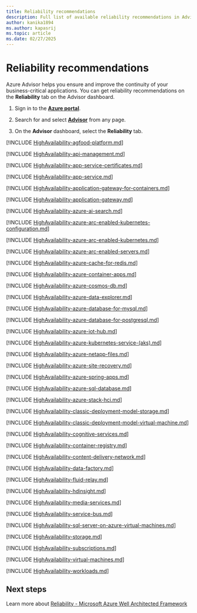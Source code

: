 ```yaml
---
title: Reliability recommendations
description: Full list of available reliability recommendations in Advisor.
author: kanika1894
ms.author: kapasrij
ms.topic: article
ms.date: 02/27/2025
---
```


# Reliability recommendations

Azure Advisor helps you ensure and improve the continuity of your business-critical applications. You can get reliability recommendations on the **Reliability** tab on the Advisor dashboard.

1. Sign in to the [**Azure portal**](https://portal.azure.com).

1. Search for and select [**Advisor**](https://aka.ms/azureadvisordashboard) from any page.

1. On the **Advisor** dashboard, select the **Reliability** tab.


[!INCLUDE [HighAvailability-agfood-platform.md](./includes/HighAvailability-agfood-platform.md)]

[!INCLUDE [HighAvailability-api-management.md](./includes/HighAvailability-api-management.md)]

[!INCLUDE [HighAvailability-app-service-certificates.md](./includes/HighAvailability-app-service-certificates.md)]

[!INCLUDE [HighAvailability-app-service.md](./includes/HighAvailability-app-service.md)]

[!INCLUDE [HighAvailability-application-gateway-for-containers.md](./includes/HighAvailability-application-gateway-for-containers.md)]

[!INCLUDE [HighAvailability-application-gateway.md](./includes/HighAvailability-application-gateway.md)]

[!INCLUDE [HighAvailability-azure-ai-search.md](./includes/HighAvailability-azure-ai-search.md)]

[!INCLUDE [HighAvailability-azure-arc-enabled-kubernetes-configuration.md](./includes/HighAvailability-azure-arc-enabled-kubernetes-configuration.md)]

[!INCLUDE [HighAvailability-azure-arc-enabled-kubernetes.md](./includes/HighAvailability-azure-arc-enabled-kubernetes.md)]

[!INCLUDE [HighAvailability-azure-arc-enabled-servers.md](./includes/HighAvailability-azure-arc-enabled-servers.md)]

[!INCLUDE [HighAvailability-azure-cache-for-redis.md](./includes/HighAvailability-azure-cache-for-redis.md)]

[!INCLUDE [HighAvailability-azure-container-apps.md](./includes/HighAvailability-azure-container-apps.md)]

[!INCLUDE [HighAvailability-azure-cosmos-db.md](./includes/HighAvailability-azure-cosmos-db.md)]

[!INCLUDE [HighAvailability-azure-data-explorer.md](./includes/HighAvailability-azure-data-explorer.md)]

[!INCLUDE [HighAvailability-azure-database-for-mysql.md](./includes/HighAvailability-azure-database-for-mysql.md)]

[!INCLUDE [HighAvailability-azure-database-for-postgresql.md](./includes/HighAvailability-azure-database-for-postgresql.md)]

[!INCLUDE [HighAvailability-azure-iot-hub.md](./includes/HighAvailability-azure-iot-hub.md)]

[!INCLUDE [HighAvailability-azure-kubernetes-service-(aks).md](./includes/HighAvailability-azure-kubernetes-service-(aks).md)]

[!INCLUDE [HighAvailability-azure-netapp-files.md](./includes/HighAvailability-azure-netapp-files.md)]

[!INCLUDE [HighAvailability-azure-site-recovery.md](./includes/HighAvailability-azure-site-recovery.md)]

[!INCLUDE [HighAvailability-azure-spring-apps.md](./includes/HighAvailability-azure-spring-apps.md)]

[!INCLUDE [HighAvailability-azure-sql-database.md](./includes/HighAvailability-azure-sql-database.md)]

[!INCLUDE [HighAvailability-azure-stack-hci.md](./includes/HighAvailability-azure-stack-hci.md)]

[!INCLUDE [HighAvailability-classic-deployment-model-storage.md](./includes/HighAvailability-classic-deployment-model-storage.md)]

[!INCLUDE [HighAvailability-classic-deployment-model-virtual-machine.md](./includes/HighAvailability-classic-deployment-model-virtual-machine.md)]

[!INCLUDE [HighAvailability-cognitive-services.md](./includes/HighAvailability-cognitive-services.md)]

[!INCLUDE [HighAvailability-container-registry.md](./includes/HighAvailability-container-registry.md)]

[!INCLUDE [HighAvailability-content-delivery-network.md](./includes/HighAvailability-content-delivery-network.md)]

[!INCLUDE [HighAvailability-data-factory.md](./includes/HighAvailability-data-factory.md)]

[!INCLUDE [HighAvailability-fluid-relay.md](./includes/HighAvailability-fluid-relay.md)]

[!INCLUDE [HighAvailability-hdinsight.md](./includes/HighAvailability-hdinsight.md)]

[!INCLUDE [HighAvailability-media-services.md](./includes/HighAvailability-media-services.md)]

[!INCLUDE [HighAvailability-service-bus.md](./includes/HighAvailability-service-bus.md)]

[!INCLUDE [HighAvailability-sql-server-on-azure-virtual-machines.md](./includes/HighAvailability-sql-server-on-azure-virtual-machines.md)]

[!INCLUDE [HighAvailability-storage.md](./includes/HighAvailability-storage.md)]

[!INCLUDE [HighAvailability-subscriptions.md](./includes/HighAvailability-subscriptions.md)]

[!INCLUDE [HighAvailability-virtual-machines.md](./includes/HighAvailability-virtual-machines.md)]

[!INCLUDE [HighAvailability-workloads.md](./includes/HighAvailability-workloads.md)]
  
  
  
## Next steps

Learn more about [Reliability - Microsoft Azure Well Architected Framework](/azure/architecture/framework/resiliency/overview)
